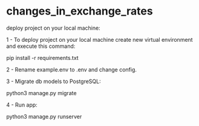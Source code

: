 # changes_in_exchange_rates

deploy project on your local machine:

1 - To deploy project on your local machine create new virtual environment and execute this command:

pip install -r requirements.txt

2 - Rename example.env to .env and change config.

3 - Migrate db models to PostgreSQL:

python3 manage.py migrate

4 - Run app:

python3 manage.py runserver

